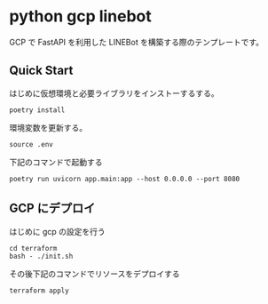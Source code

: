 # python gcp linebot

GCP で FastAPI を利用した LINEBot を構築する際のテンプレートです。

## Quick Start

はじめに仮想環境と必要ライブラリをインストーするする。

```sh:
poetry install
```

環境変数を更新する。

```sh:
source .env
```

下記のコマンドで起動する

```sh:
poetry run uvicorn app.main:app --host 0.0.0.0 --port 8080
```

## GCP にデプロイ

はじめに gcp の設定を行う

```sh:
cd terraform
bash - ./init.sh
```

その後下記のコマンドでリソースをデプロイする

```sh:
terraform apply
```
